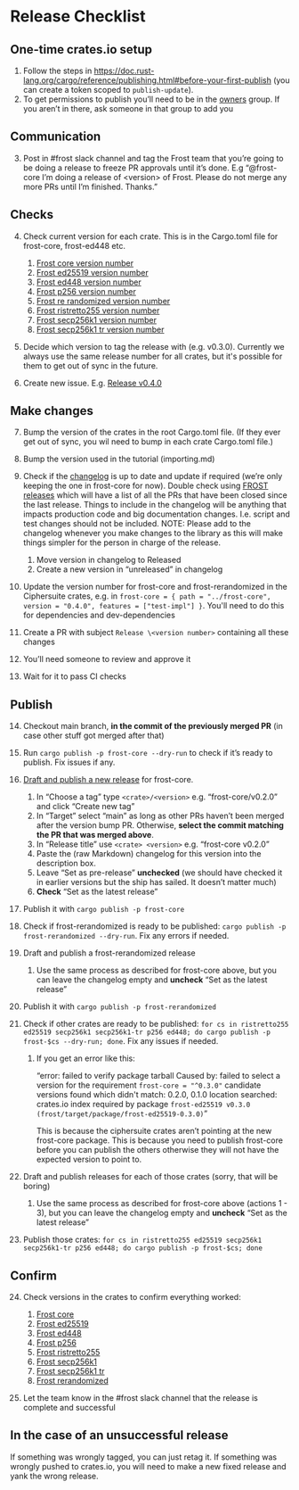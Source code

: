 # Release Checklist


## One-time crates.io setup

1. Follow the steps in <https://doc.rust-lang.org/cargo/reference/publishing.html#before-your-first-publish> (you can create a token scoped to `publish-update`).
2. To get permissions to publish you’ll need to be in the [owners](https://github.com/orgs/ZcashFoundation/teams/owners) group. If you aren’t in there, ask someone in that group to add you


## Communication

3. Post in #frost slack channel and tag the Frost team that you’re going to be doing a release to freeze PR approvals until it’s done. E.g “@frost-core I’m doing a release of \<version> of Frost. Please do not merge any more PRs until I’m finished. Thanks.”


## Checks

4. Check current version for each crate. This is in the Cargo.toml file for frost-core, frost-ed448 etc.

   1. [Frost core version number](https://github.com/ZcashFoundation/frost/blob/main/frost-core/Cargo.toml#L7)
   2. [Frost ed25519 version number](https://github.com/ZcashFoundation/frost/blob/main/frost-ed25519/Cargo.toml#L8)
   3. [Frost ed448 version number](https://github.com/ZcashFoundation/frost/blob/main/frost-ed448/Cargo.toml#L7)
   4. [Frost p256 version number](https://github.com/ZcashFoundation/frost/blob/main/frost-p256/Cargo.toml#L8)
   5. [Frost re randomized version number](https://github.com/ZcashFoundation/frost/blob/main/frost-rerandomized/Cargo.toml#L8)
   6. [Frost ristretto255 version number](https://github.com/ZcashFoundation/frost/blob/main/frost-ristretto255/Cargo.toml#L8)
   7. [Frost secp256k1 version number](https://github.com/ZcashFoundation/frost/blob/main/frost-secp256k1/Cargo.toml#L7)
   8. [Frost secp256k1 tr version number](https://github.com/ZcashFoundation/frost/blob/main/frost-secp256k1-tr/Cargo.toml#L7)

5. Decide which version to tag the release with (e.g. v0.3.0). Currently we always use the same release number for all crates, but it's possible for them to get out of sync in the future.

6. Create new issue. E.g. [Release v0.4.0](https://github.com/ZcashFoundation/frost/issues/377)


## Make changes

7. Bump the version of the crates in the root Cargo.toml file. (If they ever
   get out of sync, you wil need to bump in each crate Cargo.toml file.)

8. Bump the version used in the tutorial (importing.md)

9. Check if the [changelog](https://github.com/ZcashFoundation/frost/blob/main/frost-core/CHANGELOG.md) is up to date and update if required (we’re only keeping the one in frost-core for now). Double check using [FROST releases](https://github.com/ZcashFoundation/frost/releases) which will have a list of all the PRs that have been closed since the last release. Things to include in the changelog will be anything that impacts production code and big documentation changes. I.e. script and test changes should not be included. NOTE: Please add to the changelog whenever you make changes to the library as this will make things simpler for the person in charge of the release.

   1. Move version in changelog to Released
   2. Create a new version in “unreleased” in changelog

10. Update the version number for frost-core and frost-rerandomized in the Ciphersuite crates, e.g. in `frost-core = { path = "../frost-core", version = "0.4.0", features = ["test-impl"] }`. You'll need to do this for dependencies and dev-dependencies

11. Create a PR with subject `Release \<version number>` containing all these changes

12. You’ll need someone to review and approve it

13. Wait for it to pass CI checks


## Publish

14. Checkout main branch, **in the commit of the previously merged PR** (in case other stuff got merged after that)

15. Run `cargo publish -p frost-core --dry-run` to check if it’s ready to publish. Fix issues if any.

16. [Draft and publish a new release](https://github.com/ZcashFoundation/frost/releases/new) for frost-core.

    1. In “Choose a tag” type `<crate>/<version>` e.g. “frost-core/v0.2.0” and click “Create new tag”
    2. In “Target” select “main” as long as other PRs haven’t been merged after the version bump PR. Otherwise, **select the commit matching the PR that was merged above**.
    3. In “Release title” use `<crate> <version>` e.g. “frost-core v0.2.0”
    4. Paste the (raw Markdown) changelog for this version into the description box.
    5. Leave “Set as pre-release” **unchecked** (we should have checked it in earlier versions but the ship has sailed. It doesn’t matter much)
    6. **Check** “Set as the latest release”

17. Publish it with `cargo publish -p frost-core`

18. Check if frost-rerandomized is ready to be published: `cargo publish -p frost-rerandomized --dry-run`. Fix any errors if needed.

19. Draft and publish a frost-rerandomized release

    1. Use the same process as described for frost-core above, but you can leave the changelog empty and **uncheck** “Set as the latest release”

20. Publish it with `cargo publish -p frost-rerandomized`

21. Check if other crates are ready to be published: `for cs in ristretto255 ed25519 secp256k1 secp256k1-tr p256 ed448; do cargo publish -p frost-$cs --dry-run; done`. Fix any issues if needed.

    1. If you get an error like this:

       “error: failed to verify package tarball Caused by: failed to select a version for the requirement `frost-core = "^0.3.0"` candidate versions found which didn't match: 0.2.0, 0.1.0 location searched: crates.io index required by package `frost-ed25519 v0.3.0 (frost/target/package/frost-ed25519-0.3.0)`”

       This is because the ciphersuite crates aren’t pointing at the new frost-core package. This is because you need to publish frost-core before you can publish the others otherwise they will not have the expected version to point to.

22. Draft and publish releases for each of those crates (sorry, that will be boring)

    1. Use the same process as described for frost-core above (actions 1 - 3), but you can leave the changelog empty and **uncheck** “Set as the latest release”

23. Publish those crates: `for cs in ristretto255 ed25519 secp256k1 secp256k1-tr p256 ed448; do cargo publish -p frost-$cs; done`


## Confirm

24. Check versions in the crates to confirm everything worked:

    1. [Frost core](https://crates.io/crates/frost-core/versions)
    2. [Frost ed25519](https://crates.io/crates/frost-ed25519/versions)
    3. [Frost ed448](https://crates.io/crates/frost-ed448/versions)
    4. [Frost p256](https://crates.io/crates/frost-p256/versions)
    5. [Frost ristretto255](https://crates.io/crates/frost-ristretto255/versions)
    6. [Frost secp256k1](https://crates.io/crates/frost-secp256k1/versions)
    7. [Frost secp256k1 tr](https://crates.io/crates/frost-secp256k1-tr/versions)
    8. [Frost rerandomized](https://crates.io/crates/frost-rerandomized/versions)

25. Let the team know in the #frost slack channel that the release is complete and successful


## In the case of an unsuccessful release

If something was wrongly tagged, you can just retag it.
If something was wrongly pushed to crates.io, you will need to make a new fixed
release and yank the wrong release.


